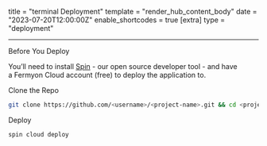 title = "terminal Deployment"
template = "render_hub_content_body"
date = "2023-07-20T12:00:00Z"
enable_shortcodes = true
[extra]
type = "deployment"

---

Before You Deploy

You’ll need to install [Spin](https://developer.fermyon.com/spin/v2/install) - our open source developer tool - and have a Fermyon Cloud account (free) to deploy the application to.

Clone the Repo

```bash
git clone https://github.com/<username>/<project-name>.git && cd <project-name>
```

Deploy

```bash
spin cloud deploy
```